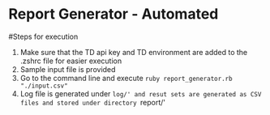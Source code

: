 # Report Generator - Automated

#Steps for execution
1. Make sure that the TD api key and TD environment are added to the .zshrc file for easier execution
2. Sample input file is provided
3. Go to the command line and execute `ruby report_generator.rb "./input.csv"`
4. Log file is generated under `log/' and resut sets are generated as CSV files and stored under directory `report/'
